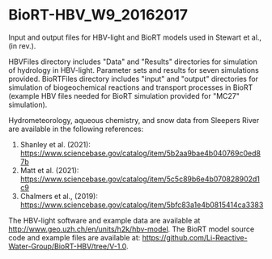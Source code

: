 # BioRT-HBV_W9_20162017

Input and output files for HBV-light and BioRT models used in Stewart et al., (in rev.).

HBVFiles directory includes "Data" and "Results" directories for simulation of hydrology in HBV-light. Parameter sets and results for seven simulations provided. BioRTFiles directory includes "input" and "output" directories for simulation of biogeochemical reactions and transport processes in BioRT (example HBV files needed for BioRT simulation provided for "MC27" simulation).

Hydrometeorology, aqueous chemistry, and snow data from Sleepers River are available in the following references:

1. Shanley et al. (2021): https://www.sciencebase.gov/catalog/item/5b2aa9bae4b040769c0ed87b
2. Matt et al. (2021): https://www.sciencebase.gov/catalog/item/5c5c89b6e4b070828902d1c9
3. Chalmers et al., (2019): https://www.sciencebase.gov/catalog/item/5bfc83a1e4b0815414ca3383

The HBV-light software and example data are available at http://www.geo.uzh.ch/en/units/h2k/hbv-model. The BioRT model source code and example files are available at: https://github.com/Li-Reactive-Water-Group/BioRT-HBV/tree/V-1.0.
